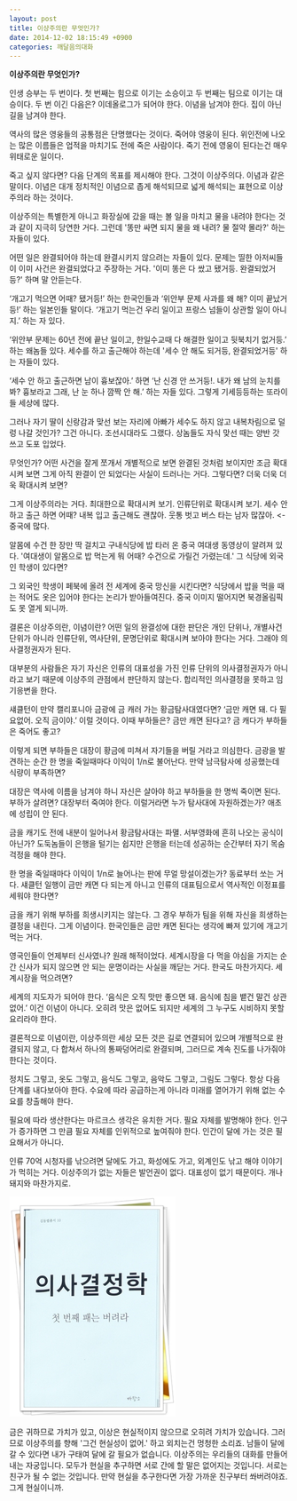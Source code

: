 ```yaml
---
layout: post
title: 이상주의란 무엇인가?
date: 2014-12-02 18:15:49 +0900
categories: 깨달음의대화
---
```

**이상주의란 무엇인가?** 

  


인생 승부는 두 번이다. 첫 번째는 힘으로 이기는 소승이고 두 번째는 팀으로 이기는 대승이다. 두 번 이긴 다음은? 이데올로그가 되어야 한다. 이념을 남겨야 한다. 집이 아닌 길을 남겨야 한다. 

  


역사의 많은 영웅들의 공통점은 단명했다는 것이다. 죽어야 영웅이 된다. 위인전에 나오는 많은 이름들은 업적을 마치기도 전에 죽은 사람이다. 죽기 전에 영웅이 된다는건 매우 위태로운 일이다. 

  


죽고 싶지 않다면? 다음 단계의 목표를 제시해야 한다. 그것이 이상주의다. 이념과 같은 말이다. 이념은 대개 정치적인 이념으로 좁게 해석되므로 넓게 해석되는 표현으로 이상주의라 하는 것이다. 

  


이상주의는 특별한게 아니고 화장실에 갔을 때는 볼 일을 마치고 물을 내려야 한다는 것과 같이 지극히 당연한 거다. 그런데 '똥만 싸면 되지 물을 왜 내려? 물 절약 몰라?' 하는 자들이 있다.

  


어떤 일은 완결되어야 하는데 완결시키지 않으려는 자들이 있다. 문제는 띨한 아저씨들이 이미 사건은 완결되었다고 주장하는 거다. '이미 똥은 다 쌌고 됐거등. 완결되었거등?' 하며 말 안듣는다. 

  


‘개고기 먹으면 어때? 됐거등!’ 하는 한국인들과 ‘위안부 문제 사과를 왜 해? 이미 끝났거등!’ 하는 일본인들 말이다. ‘개고기 먹는건 우리 일이고 프랑스 넘들이 상관할 일이 아니지.’ 하는 자 있다. 

  


‘위안부 문제는 60년 전에 끝난 일이고, 한일수교때 다 해결한 일이고 뒷북치기 없거등.’ 하는 왜놈들 있다. 세수를 하고 출근해야 하는데 '세수 안 해도 되거등, 완결되었거등' 하는 자들이 있다. 

  


‘세수 안 하고 출근하면 남이 흉보잖아.’ 하면 ‘난 신경 안 쓰거등!. 내가 왜 남의 눈치를 봐? 흉보라고 그래, 난 눈 하나 깜짝 안 해.’ 하는 자들 있다. 그렇게 기세등등하는 또라이들 세상에 많다.

  


그러나 자기 딸이 신랑감과 맞선 보는 자리에 아빠가 세수도 하지 않고 내복차림으로 덜렁 나갈 것인가? 그건 아니다. 조선시대라도 그랬다. 상놈들도 자식 맞선 때는 양반 갓 쓰고 도포 입었다. 

  


무엇인가? 어떤 사건을 잘게 쪼개서 개별적으로 보면 완결된 것처럼 보이지만 조금 확대시켜 보면 그게 아직 완결이 안 되었다는 사실이 드러나는 거다. 그렇다면? 더욱 더욱 더욱 확대시켜 보면?

  


그게 이상주의라는 거다. 최대한으로 확대시켜 보기. 인류단위로 확대시켜 보기. 세수 안 하고 출근 하면 어때? 내복 입고 출근해도 괜찮아. 웃통 벗고 버스 타는 남자 많잖아. <- 중국에 많다.

  


알몸에 수건 한 장만 딱 걸치고 구내식당에 밥 타러 온 중국 여대생 동영상이 알려져 있다. '여대생이 알몸으로 밥 먹는게 뭐 어때? 수건으로 가릴건 가렸는데.' 그 식당에 외국인 학생이 있다면?

  


그 외국인 학생이 페북에 올려 전 세계에 중국 망신을 시킨다면? 식당에서 밥을 먹을 때는 적어도 옷은 입어야 한다는 논리가 받아들여진다. 중국 이미지 떨어지면 북경올림픽도 못 열게 되니까. 

  


결론은 이상주의란, 이념이란? 어떤 일의 완결성에 대한 판단은 개인 단위나, 개별사건 단위가 아니라 인류단위, 역사단위, 문명단위로 확대시켜 보아야 한다는 거다. 그래야 의사결정권자가 된다.

  


대부분의 사람들은 자기 자신은 인류의 대표성을 가진 인류 단위의 의사결정권자가 아니라고 보기 때문에 이상주의 관점에서 판단하지 않는다. 합리적인 의사결정을 못하고 임기응변을 한다. 

  


섀클턴이 만약 캘리포니아 금광에 금 캐러 가는 황금탐사대였다면? ‘금만 캐면 돼. 다 필요없어. 오직 금이야.’ 이럴 것이다. 이때 부하들은? 금만 캐면 된다고? 금 캐다가 부하들은 죽어도 좋고? 

  


이렇게 되면 부하들은 대장이 황금에 미쳐서 자기들을 버릴 거라고 의심한다. 금광을 발견하는 순간 한 명을 죽일때마다 이익이 1/n로 불어난다. 만약 남극탐사에 성공했는데 식량이 부족하면?

  


대장은 역사에 이름을 남겨야 하니 자신은 살아야 하고 부하들을 한 명씩 죽이면 된다. 부하가 살려면? 대장부터 죽여야 한다. 이럴거라면 누가 탐사대에 자원하겠는가? 애초에 성립이 안 된다. 

  


금을 캐기도 전에 내분이 일어나서 황금탐사대는 파멸. 서부영화에 흔히 나오는 공식이 아닌가? 도둑놈들이 은행을 털기는 쉽지만 은행을 터는데 성공하는 순간부터 자기 목숨 걱정을 해야 한다.

  


한 명을 죽일때마다 이익이 1/n로 늘어나는 판에 무얼 망설이겠는가? 동료부터 쏘는 거다. 섀클턴 일행이 금만 캐면 다 되는게 아니고 인류의 대표팀으로서 역사적인 이정표를 세워야 한다면?

  


금을 캐기 위해 부하를 희생시키지는 않는다. 그 경우 부하가 팀을 위해 자신을 희생하는 결정을 내린다. 그게 이념이다. 한국인들은 금만 캐면 된다는 생각에 빠져 있기에 개고기 먹는 거다.

  


영국인들이 언제부터 신사였나? 원래 해적이었다. 세계시장을 다 먹을 야심을 가지는 순간 신사가 되지 않으면 안 되는 운명이라는 사실을 깨닫는 거다. 한국도 마찬가지다. 세계시장을 먹으려면? 

  


세계의 지도자가 되어야 한다. ‘음식은 오직 맛만 좋으면 돼. 음식에 침을 뱉건 말건 상관없어.’ 이건 이념이 아니다. 오히려 맛은 없어도 되지만 세계의 그 누구도 시비하지 못할 요리라야 한다. 

  


결론적으로 이념이란, 이상주의란 세상 모든 것은 길로 연결되어 있으며 개별적으로 완결되지 않고, 다 합쳐서 하나의 통짜덩어리로 완결되며, 그러므로 계속 진도를 나가줘야 한다는 것이다.

  


정치도 그렇고, 옷도 그렇고, 음식도 그렇고, 음악도 그렇고, 그림도 그렇다. 항상 다음 단계를 내다보아야 한다. 수요에 따라 공급하는게 아니라 미래를 열어가기 위해 없는 수요를 창출해야 한다.

  


필요에 따라 생산한다는 마르크스 생각은 유치한 거다. 필요 자체를 발명해야 한다. 인구가 증가하면 그 만큼 필요 자체를 인위적으로 높여줘야 한다. 인간이 달에 가는 것은 필요해서가 아니다.

  


인류 70억 시청자를 낚으려면 달에도 가고, 화성에도 가고, 외계인도 낚고 해야 이야기가 먹히는 거다. 이상주의가 없는 자들은 발언권이 없다. 대표성이 없기 때문이다. 개나 돼지와 마찬가지로. 

  



<img src="files/attach/images/198/776/542/111.JPG" alt="111.JPG" width="300" height="397" />   


  


금은 귀하므로 가치가 있고, 이상은 현실적이지 않으므로 오히려 가치가 있습니다. 그러므로 이상주의를 향해 '그건 현실성이 없어.' 하고 외치는건 멍청한 소리죠. 남들이 달에 갈 수 있다면 내가 구태여 달에 갈 필요가 없습니다. 이상주의는 우리들의 대화를 만들어내는 자궁입니다. 모두가 현실을 추구하면 서로 간에 할 말은 없어지는 것입니다. 서로는 친구가 될 수 없는 것입니다. 만약 현실을 추구한다면 가장 가까운 친구부터 쏴버려야죠. 그게 현실이니까.